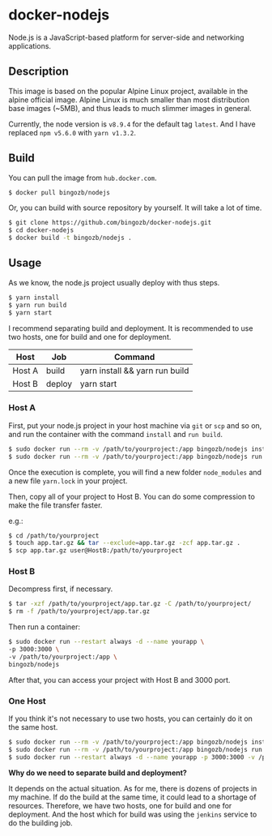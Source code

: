 # docker-nodejs

Node.js is a JavaScript-based platform for server-side and networking applications.

## Description

This image is based on the popular Alpine Linux project, available in the alpine official image. Alpine Linux is much smaller than most distribution base images (~5MB), and thus leads to much slimmer images in general.

Currently, the node version is `v8.9.4` for the default tag `latest`. And I have replaced `npm v5.6.0` with `yarn v1.3.2`.

## Build

You can pull the image from `hub.docker.com`.

```sh
$ docker pull bingozb/nodejs
```

Or, you can build with source repository by yourself. It will take a lot of time.

```sh
$ git clone https://github.com/bingozb/docker-nodejs.git
$ cd docker-nodejs
$ docker build -t bingozb/nodejs .
```

## Usage

As we know, the node.js project usually deploy with thus steps.

```sh
$ yarn install
$ yarn run build
$ yarn start
```

I recommend separating build and deployment. It is recommended to use two hosts, one for build and one for deployment.

| Host | Job | Command |
| --- | --- | --- |
| Host A | build | yarn install && yarn run build |
| Host B | deploy | yarn start |

### Host A

First, put your node.js project in your host machine via `git` or `scp` and so on, and run the container with the command `install` and `run build`.

```sh
$ sudo docker run --rm -v /path/to/yourproject:/app bingozb/nodejs install
$ sudo docker run --rm -v /path/to/yourproject:/app bingozb/nodejs run build
```

Once the execution is complete, you will find a new folder `node_modules` and a new file `yarn.lock` in your project.

Then, copy all of your project to Host B. You can do some compression to make the file transfer faster.

e.g.:

```sh
$ cd /path/to/yourproject
$ touch app.tar.gz && tar --exclude=app.tar.gz -zcf app.tar.gz .
$ scp app.tar.gz user@HostB:/path/to/yourproject
```

### Host B

Decompress first, if necessary.

```sh
$ tar -xzf /path/to/yourproject/app.tar.gz -C /path/to/yourproject/ 
$ rm -f /path/to/yourproject/app.tar.gz
```

Then run a container:

```sh
$ sudo docker run --restart always -d --name yourapp \
-p 3000:3000 \
-v /path/to/yourproject:/app \
bingozb/nodejs
```

After that, you can access your project with Host B and 3000 port.

### One Host

If you think it's not necessary to use two hosts, you can certainly do it on the same host.

```sh
$ sudo docker run --rm -v /path/to/yourproject:/app bingozb/nodejs install
$ sudo docker run --rm -v /path/to/yourproject:/app bingozb/nodejs run build
$ sudo docker run --restart always -d --name yourapp -p 3000:3000 -v /path/to/yourproject:/app bingozb/nodejs
```

**Why do we need to separate build and deployment?**

It depends on the actual situation. As for me, there is dozens of projects in my machine. If do the build at the same time, it could lead to a shortage of resources. Therefore, we have two hosts, one for build and one for deployment. And the host which for build was using the `jenkins` service to do the building job.

